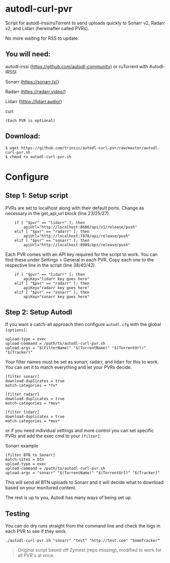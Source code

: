 # autodl-curl-pvr

Script for autodl-irssi/ruTorrent to send uploads quickly to Sonarr v2, Radarr v2, and Lidarr (hereinafter called PVRs). 

No more waiting for RSS to update.

## You will need:
autodl-irssi (https://github.com/autodl-community) or ruTorrent with Autodl-IRSSI

Sonarr (https://sonarr.tv/)

Radarr (https://radarr.video/)

Lidarr (https://lidarr.audio/)

curl

```(Each PVR is optional)```

## Download:
```
$ wget https://github.com/trinsic/autodl-curl-pvr/raw/master/autodl-curl-pvr.sh
$ chmod +x autodl-curl-pvr.sh
```

# Configure

## Step 1: Setup script
PVRs are set to localhost along with their default ports. Change as necessary in the get_api_url block (line 23/25/27).
```
    if [ "$pvr" == "lidarr" ]; then
        apiUrl="http://localhost:8686/api/v1/release/push"
    elif [ "$pvr" == "radarr" ]; then
        apiUrl="http://localhost:7878/api/release/push"
    elif [ "$pvr" == "sonarr" ]; then
        apiUrl="http://localhost:8989/api/release/push"
```

Each PVR comes with an API key required for the script to work. You can find these under Settings > General in each PVR. Copy each one to the respective line in the script (line 38/40/42).
```
    if [ "$pvr" == "lidarr" ]; then
        apiKey="lidarr key goes here"
    elif [ "$pvr" == "radarr" ]; then
        apiKey="radarr key goes here"
    elif [ "$pvr" == "sonarr" ]; then
        apiKey="sonarr key goes here"
```

## Step 2: Setup Autodl
If you want a catch-all approach then configure `autodl.cfg` with the global `[options]`:
```
upload-type = exec
upload-command = /path/to/autodl-curl-pvr.sh
upload-args = "$(FilterName)" "$(TorrentName)" "$(TorrentUrl)" "$(Tracker)"
```
Your filter names must be set as sonarr, radarr, and lidarr for this to work. You can set it to match everything and let your PVRs decide.

```
[filter sonarr]
download-duplicates = true
match-categories = *tv*

[filter radarr]
download-duplicates = true
match-categories = *mov*

[filter lidarr]
download-duplicates = true
match-categories = *mus*
```
or if you need individual settings and more control you can set specific PVRs and add the exec cmd to your `[filter]`:

Sonarr example
```
[filter BTN to Sonarr]
match-sites = btn
upload-type = exec
upload-command = /path/to/autodl-curl-pvr.sh
upload-args = "sonarr" "$(TorrentName)" "$(TorrentUrl)" "$(Tracker)"
```
This will send all BTN uploads to Sonarr and it will decide what to download based on your monitored content.

The rest is up to you, Autodl has many ways of being set up.

## Testing
You can do dry runs straight from the command line and check the logs in each PVR to see if they work.

`./autodl-curl-pvr.sh "sonarr" "test" "http://test.com" "SomeTracker"`


> Original script based off Zymest (repo missing), modified to work for all PVR's at once.
